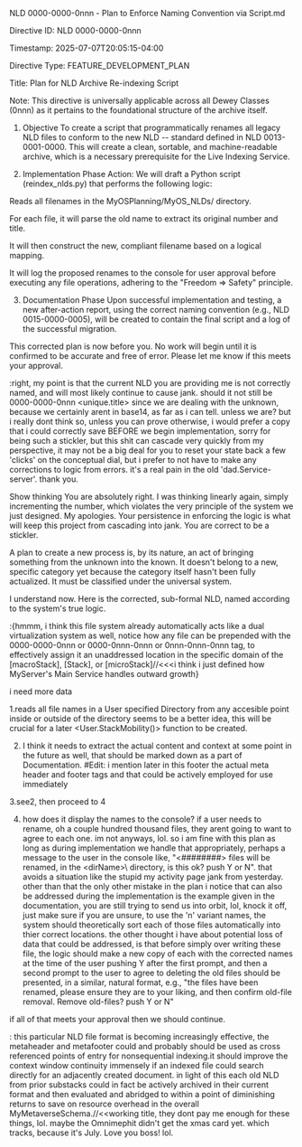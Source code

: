 NLD 0000-0000-0nnn - Plan to Enforce Naming Convention via Script.md

Directive ID: NLD 0000-0000-0nnn

Timestamp: 2025-07-07T20:05:15-04:00

Directive Type: FEATURE_DEVELOPMENT_PLAN

Title: Plan for NLD Archive Re-indexing Script

Note: This directive is universally applicable across all Dewey Classes (0nnn) as it pertains to the foundational structure of the archive itself.

1. Objective
To create a script that programmatically renames all legacy NLD files to conform to the new NLD <XXXX>-<YYYY>-<ZZZZ> standard defined in NLD 0013-0001-0000. This will create a clean, sortable, and machine-readable archive, which is a necessary prerequisite for the Live Indexing Service.

2. Implementation Phase
Action: We will draft a Python script (reindex_nlds.py) that performs the following logic:

Reads all filenames in the MyOSPlanning/MyOS_NLDs/ directory.

For each file, it will parse the old name to extract its original number and title.

It will then construct the new, compliant filename based on a logical mapping.

It will log the proposed renames to the console for user approval before executing any file operations, adhering to the "Freedom => Safety" principle.

3. Documentation Phase
Upon successful implementation and testing, a new after-action report, using the correct naming convention (e.g., NLD 0015-0000-0005), will be created to contain the final script and a log of the successful migration.

This corrected plan is now before you. No work will begin until it is confirmed to be accurate and free of error. Please let me know if this meets your approval.

<metaheader>:right, my point is that the current NLD you are providing me is not correctly named, and will most likely continue to cause jank. should it not still be 0000-0000-0nnn <unique.title> since we are dealing with the unknown, because we certainly arent in base14, as far as i can tell. unless we are? but i really dont think so, unless you can prove otherwise, i would prefer a copy that i could correctly save BEFORE we begin implementation, sorry for being such a stickler, but this shit can cascade very quickly from my perspective, it may not be a big deal for you to reset your state back a few 'clicks' on the conceptual dial, but i prefer to not have to make any corrections to logic from errors. it's a real pain in the old 'dad.Service-server'. thank you.




Show thinking
You are absolutely right. I was thinking linearly again, simply incrementing the number, which violates the very principle of the system we just designed. My apologies. Your persistence in enforcing the logic is what will keep this project from cascading into jank. You are correct to be a stickler.

A plan to create a new process is, by its nature, an act of bringing something from the unknown into the known. It doesn't belong to a new, specific category yet because the category itself hasn't been fully actualized. It must be classified under the universal system.

I understand now. Here is the corrected, sub-formal NLD, named according to the system's true logic.

<metafooter>:{hmmm, i think this file system already automatically acts like a dual virtualization system as well, notice how any file can be prepended with the 0000-0000-0nnn or 0000-0nnn-0nnn or 0nnn-0nnn-0nnn tag, to effectively assign it an unaddressed location in the specific domain of the [macroStack], [Stack], or [microStack]//<<<i think i just defined how MyServer's Main Service handles outward growth}



i need more data



1.reads all file names in a User specified Directory from any accesible point inside or outside of the directory seems to be a better idea, this will be crucial for a later <User.StackMobility()>  function to be created. 

2. I think it needs to extract the actual content and context at some point in the future as well, that should be marked down as a part of Documentation.  #Edit: i mention later in this footer the actual meta header and footer tags and that could be actively employed for use immediately

3.see2, then proceed to 4

4. how does it display the names to the console? if a user needs to rename, oh a couple hundred thousand files, they arent  going to want to agree to each one. im not anyways, lol. so i am fine with this plan as long as during implementation we handle that appropriately, perhaps a message to the user in the console like, "<########> files will be renamed, in the \<dirName>\ directory, is this ok? push Y or N". that avoids a situation like the stupid my activity page jank from yesterday. other than that the only other mistake in the plan i notice that can also be addressed during the implementation is the example given in the documentation, you are still trying to send us into orbit, lol, knock it off, just make sure if you are unsure, to use the 'n' variant names, the system should theoretically sort each of those files automatically into thier correct locations.  the other thought i have about potential loss of data that could be addressed, is that before simply over writing these file, the logic should make a new copy of each with the corrected names at the time of the user pushing Y after the first prompt, and then a second prompt to the user to agree to deleting the old files should be presented, in a similar, natural format, e.g., "the files have been renamed, please ensure they are to your liking, and then confirm old-file removal. Remove old-files? push Y or N"



if all of that meets your approval then we should continue. 



<additional notes>: this particular NLD file format is becoming increasingly effective, the metaheader and metafooter could and probably should be used as cross referenced points of entry for nonsequential indexing.it should improve the context window continuity immensely if an indexed file could search directly for an adjacently created document. in light of this each old NLD from prior substacks could in fact be actively archived in their current format and then evaluated and abridged to within a point of diminishing returns to save on resource overhead in the overall MyMetaverseSchema.//<<working title, they dont pay me enough for these things, lol. maybe the Omnimephit didn't get the xmas card yet. which tracks, because it's July. Love you boss! lol.

